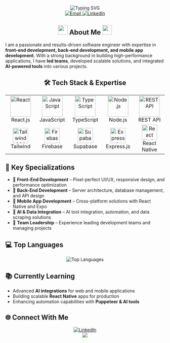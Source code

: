 <!-- Header with gradient animation -->
<div align="center">
  <img src="https://readme-typing-svg.herokuapp.com?font=Fira+Code&size=30&duration=3000&pause=1000&color=0366D6&center=true&vCenter=true&width=600&lines=Hi%2C+I'm+Mohammed+Zakaria;Software+Engineer;Front-End+Expert;Full-Stack+Developer;Mobile+App+Developer" alt="Typing SVG" />
</div>

<!-- Badges section -->
<div align="center">
  <a href="mailto:mohammed.alalaya@gmail.com">
    <img src="https://img.shields.io/badge/Email-mohammed.alalaya%40gmail.com-D14836?style=for-the-badge&logo=gmail&logoColor=white" alt="Email"/>
  </a>
  <a href="https://linkedin.com/in/yourusername">
    <img src="https://img.shields.io/badge/LinkedIn-Connect-0077B5?style=for-the-badge&logo=linkedin&logoColor=white" alt="LinkedIn"/>
  </a>
  <!-- Add your portfolio if available -->
  <!-- <a href="https://yourwebsite.com">
    <img src="https://img.shields.io/badge/Portfolio-Visit-00C7B7?style=for-the-badge&logo=netlify&logoColor=white" alt="Portfolio"/>
  </a> -->
</div>

<!-- About me section with gradient border -->
<div align="center">
  <h2>
    <img src="https://media.giphy.com/media/WUlplcMpOCEmTGBtBW/giphy.gif" width="30"> 
    About Me
    <img src="https://media.giphy.com/media/WUlplcMpOCEmTGBtBW/giphy.gif" width="30">
  </h2>
</div>

I am a passionate and results-driven software engineer with expertise in **front-end development, back-end development, and mobile app development**. With a strong background in building high-performance applications, I have **led teams**, developed scalable solutions, and integrated **AI-powered tools** into various projects.

<!-- Tech stack section -->
<div align="center">
  <h2>🛠️ Tech Stack & Expertise</h2>
</div>

<table align="center">
  <tr>
    <td align="center" width="96">
      <img src="https://techstack-generator.vercel.app/react-icon.svg" alt="React" width="65" height="65" />
      <br>React.js
    </td>
    <td align="center" width="96">
      <img src="https://techstack-generator.vercel.app/js-icon.svg" alt="JavaScript" width="65" height="65" />
      <br>JavaScript
    </td>
    <td align="center" width="96">
      <img src="https://techstack-generator.vercel.app/ts-icon.svg" alt="TypeScript" width="65" height="65" />
      <br>TypeScript
    </td>
    <td align="center" width="96">
      <img src="https://techstack-generator.vercel.app/nodejs-icon.svg" alt="Node.js" width="65" height="65" />
      <br>Node.js
    </td>
    <td align="center" width="96">
      <img src="https://techstack-generator.vercel.app/restapi-icon.svg" alt="REST API" width="65" height="65" />
      <br>REST API
    </td>
  </tr>
  <tr>
    <td align="center" width="96">
      <img src="https://skillicons.dev/icons?i=tailwind" width="48" height="48" alt="Tailwind CSS" />
      <br>Tailwind
    </td>
    <td align="center" width="96">
      <img src="https://skillicons.dev/icons?i=firebase" width="48" height="48" alt="Firebase" />
      <br>Firebase
    </td>
    <td align="center" width="96">
      <img src="https://skillicons.dev/icons?i=supabase" width="48" height="48" alt="Supabase" />
      <br>Supabase
    </td>
    <td align="center" width="96">
      <img src="https://skillicons.dev/icons?i=express" width="48" height="48" alt="Express.js" />
      <br>Express.js
    </td>
    <td align="center" width="96">
      <img src="https://skillicons.dev/icons?i=react" width="48" height="48" alt="React Native" />
      <br>React Native
    </td>
  </tr>
</table>

<!-- Specializations -->
## 🔹 Key Specializations

- 🎨 **Front-End Development** – Pixel-perfect UI/UX, responsive design, and performance optimization
- 🔧 **Back-End Development** – Server architecture, database management, and API design
- 📱 **Mobile App Development** – Cross-platform solutions with React Native and Expo
- 🤖 **AI & Data Integration** – AI tool integration, automation, and data scraping solutions
- 👥 **Team Leadership** – Experience leading development teams and managing projects

<!-- Languages section -->
## 💻 Top Languages

<div align="center">
  <img src="https://github-readme-stats.vercel.app/api/top-langs/?username=yourusername&layout=compact&theme=tokyonight&hide_border=true&langs_count=8" alt="Top Languages" />
</div>

<!-- Current focus -->
## 📚 Currently Learning

- Advanced **AI integrations** for web and mobile applications
- Building scalable **React Native** apps for production
- Enhancing automation capabilities with **Puppeteer & AI tools**

<!-- Collaboration section
## 🤝 Looking to Collaborate

I am open to working on **innovative projects** that push the boundaries of technology, particularly in AI-driven applications, front-end excellence, and scalable mobile development. If you have an exciting idea or need an experienced developer, let's connect!
 -->
<!-- GitHub stats
<div align="center">
  <img src="https://github-readme-streak-stats.herokuapp.com/?user=yourusername&theme=tokyonight&hide_border=true" alt="GitHub Streak" />
</div>
 -->
<!-- Connect with me section -->
## 🌐 Connect With Me

<div align="center">
  <a href="https://linkedin.com/in/yourusername">
    <img src="https://img.shields.io/badge/LinkedIn-%230077B5.svg?style=for-the-badge&logo=linkedin&logoColor=white" alt="LinkedIn"/>
  </a>
</div>

<!-- Footer -->
<div align="center">
  <img src="https://capsule-render.vercel.app/api?type=waving&color=gradient&height=100&section=footer" />
</div>
